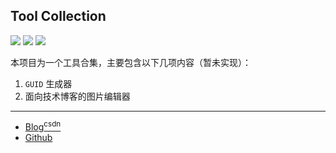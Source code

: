 ## Tool Collection

![](https://img.shields.io/badge/.NET%20Framework-4.5-brightgreen.svg)
![](https://img.shields.io/badge/ide-VS%20Code%202017-rosybrown.svg)
![](https://img.shields.io/badge/v-0.0.1-darksalmon.svg)

本项目为一个工具合集，主要包含以下几项内容（暂未实现）：

1. `GUID` 生成器
2. 面向技术博客的图片编辑器

------------

- [Blog<sup>csdn</sup>](https://qwhai.blog.csdn.net/)
- [Github](https://github.com/qwhaib)